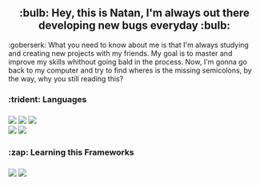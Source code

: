 <h2 align="center">:bulb: Hey, this is Natan, I'm always out there developing new bugs everyday :bulb:</h2>
<p>
  :goberserk: What you need to know about me is that I'm always studying and creating new projects with my friends. 
  My goal is to master and improve my skills whithout going bald in the process. Now, I'm gonna go back
  to my computer and try to find wheres is the missing semicolons, by the way, why you still reading this?
</p>

<div>
  <h3>:trident: Languages<h3>
    <img src="https://img.shields.io/badge/HTML5-E34F26?style=for-the-badge&logo=html5&logoColor=white"/>
    <img src="https://img.shields.io/badge/CSS3-1572B6?style=for-the-badge&logo=css3&logoColor=white"/>
    <img src="https://img.shields.io/badge/PHP-777BB4?style=for-the-badge&logo=php&logoColor=white"/><br>
    <img src="https://img.shields.io/badge/JavaScript-F7DF1E?style=for-the-badge&logo=javascript&logoColor=black">
    <img src="https://img.shields.io/badge/MySQL-00000F?style=for-the-badge&logo=mysql&logoColor=white"/>
</div>
<div>
  <h3>:zap: Learning this Frameworks<h3>
    <img src="https://img.shields.io/badge/Node.js-43853D?style=for-the-badge&logo=node.js&logoColor=white">
    <img src="https://img.shields.io/badge/React-20232A?style=for-the-badge&logo=react&logoColor=61DAFB">
</div>

